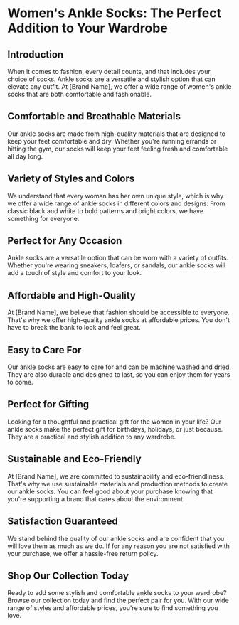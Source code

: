 # Women's Ankle Socks: The Perfect Addition to Your Wardrobe

## Introduction
When it comes to fashion, every detail counts, and that includes your choice of socks. Ankle socks are a versatile and stylish option that can elevate any outfit. At [Brand Name], we offer a wide range of women's ankle socks that are both comfortable and fashionable.

## Comfortable and Breathable Materials
Our ankle socks are made from high-quality materials that are designed to keep your feet comfortable and dry. Whether you're running errands or hitting the gym, our socks will keep your feet feeling fresh and comfortable all day long.

## Variety of Styles and Colors
We understand that every woman has her own unique style, which is why we offer a wide range of ankle socks in different colors and designs. From classic black and white to bold patterns and bright colors, we have something for everyone.

## Perfect for Any Occasion
Ankle socks are a versatile option that can be worn with a variety of outfits. Whether you're wearing sneakers, loafers, or sandals, our ankle socks will add a touch of style and comfort to your look.

## Affordable and High-Quality
At [Brand Name], we believe that fashion should be accessible to everyone. That's why we offer high-quality ankle socks at affordable prices. You don't have to break the bank to look and feel great.

## Easy to Care For
Our ankle socks are easy to care for and can be machine washed and dried. They are also durable and designed to last, so you can enjoy them for years to come.

## Perfect for Gifting
Looking for a thoughtful and practical gift for the women in your life? Our ankle socks make the perfect gift for birthdays, holidays, or just because. They are a practical and stylish addition to any wardrobe.

## Sustainable and Eco-Friendly
At [Brand Name], we are committed to sustainability and eco-friendliness. That's why we use sustainable materials and production methods to create our ankle socks. You can feel good about your purchase knowing that you're supporting a brand that cares about the environment.

## Satisfaction Guaranteed
We stand behind the quality of our ankle socks and are confident that you will love them as much as we do. If for any reason you are not satisfied with your purchase, we offer a hassle-free return policy.

## Shop Our Collection Today
Ready to add some stylish and comfortable ankle socks to your wardrobe? Browse our collection today and find the perfect pair for you. With our wide range of styles and affordable prices, you're sure to find something you love.